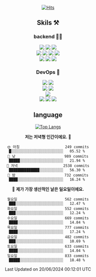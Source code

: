 <div align="center">

[![Hits](https://hits.seeyoufarm.com/api/count/incr/badge.svg?url=https%3A%2F%2Fgithub.com%2Fzxcv9203%2Fhit-counter&count_bg=%23FF7272&title_bg=%23324C2E&icon=codeigniter.svg&icon_color=%23DD5B5B&title=%EB%B0%A9%EB%AC%B8%EC%9E%90&edge_flat=false)](https://hits.seeyoufarm.com)
  
## Skils ⚒️
### backend 🧑‍💻
  
<img src="https://img.shields.io/badge/Java-FF6600?style=flat-square&logo=buymeacoffee&logoColor=white"/>
<img src="https://img.shields.io/badge/Go-0099FF?style=flat-square&logo=go&logoColor=white"/>
<img src="https://img.shields.io/badge/Kotlin-7F52FF?style=flat-square&logo=kotlin&logoColor=white"/>
  
  
<br />
  
<img src="https://img.shields.io/badge/Spring-339933?style=flat-square&logo=Spring&logoColor=white"/>
<img src="https://img.shields.io/badge/Spring Boot-339933?style=flat-square&logo=Spring Boot&logoColor=white"/>
<img src="https://img.shields.io/badge/Spring Security-339933?style=flat-square&logo=Spring Security&logoColor=white"/>
  
<img src="https://img.shields.io/badge/Spring Data JPA-339933?style=flat-square&logo=Hibernate&logoColor=white"/>

<br />
  
  <img src="https://img.shields.io/badge/mysql-0099FF?style=flat-square&logo=mysql&logoColor=white"/>
  <img src="https://img.shields.io/badge/mariadb-0099FF?style=flat-square&logo=mariadb&logoColor=white"/>
  <img src="https://img.shields.io/badge/mongoDB-47A248?style=flat-square&logo=mongodb&logoColor=white"/>
  
  
### DevOps 🚀
  
  <img src="https://img.shields.io/badge/docker-2496ED?style=flat-square&logo=docker&logoColor=white"/>
  <img src="https://img.shields.io/badge/kubernetes-326CE5?style=flat-square&logo=kubernetes&logoColor=white"/>
  
  <br />
  
  <img src="https://img.shields.io/badge/Github Actions-2088FF?style=flat-square&logo=githubactions&logoColor=white"/>
  <img src="https://img.shields.io/badge/Jenkins-D24939?style=flat-square&logo=jenkins&logoColor=white"/>
  
  
  <br />
  <img src="https://img.shields.io/badge/terraform-7B42BC?style=flat-square&logo=terraform&logoColor=white"/>
  
  <br />
  <img src="https://img.shields.io/badge/Amazon AWS-232F3E?style=flat-square&logo=Amazon AWS&logoColor=white"/>

  <img src="https://img.shields.io/badge/GCP-4285F4?style=flat-square&logo=googlecloud&logoColor=white"/>
  <img src="https://img.shields.io/badge/NCP-03C75A?style=flat-square&logo=naver&logoColor=white"/>
  
  
## language

[![Top Langs](https://github-readme-stats.vercel.app/api/top-langs/?username=zxcv9203&hide=html&exclude_repo=zxcv9203.github.io,golB&theme=grate-gatsby)](https://github.com/zxcv9203/github-readme-stats)
  
<!--START_SECTION:waka-->
**저는 저녁형 인간이에요. 🦉** 

```text
🌞 아침                     249 commits         █░░░░░░░░░░░░░░░░░░░░░░░░   05.52 % 
🌆 낮　                     989 commits         █████░░░░░░░░░░░░░░░░░░░░   21.94 % 
🌃 저녁                     2538 commits        ██████████████░░░░░░░░░░░   56.30 % 
🌙 밤　                     732 commits         ████░░░░░░░░░░░░░░░░░░░░░   16.24 % 
```
📅 **제가 가장 생산적인 날은 일요일이에요.** 

```text
월요일                      562 commits         ███░░░░░░░░░░░░░░░░░░░░░░   12.47 % 
화요일                      552 commits         ███░░░░░░░░░░░░░░░░░░░░░░   12.24 % 
수요일                      669 commits         ████░░░░░░░░░░░░░░░░░░░░░   14.84 % 
목요일                      777 commits         ████░░░░░░░░░░░░░░░░░░░░░   17.24 % 
금요일                      482 commits         ███░░░░░░░░░░░░░░░░░░░░░░   10.69 % 
토요일                      633 commits         ████░░░░░░░░░░░░░░░░░░░░░   14.04 % 
일요일                      833 commits         █████░░░░░░░░░░░░░░░░░░░░   18.48 % 
```



 Last Updated on 20/06/2024 00:12:01 UTC
<!--END_SECTION:waka-->
  
</div>

